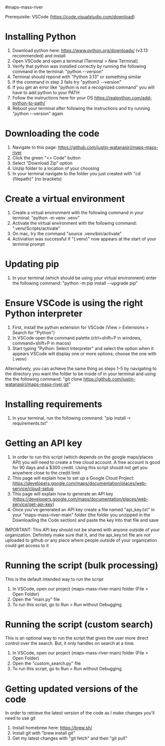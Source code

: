  #maps-mass-river

 Prerequisite: VSCode (https://code.visualstudio.com/download)

 # Installing Python
1. Download python here: https://www.python.org/downloads/ (v3.13 recommended) and install
2. Open VSCode and open a terminal (Terminal > New Terminal)
3. Verify that python was installed correctly by running the following command in the terminal: "python --version"
4. Terminal should repond with "Python 3.13" or something similar
5. If the command in step 3 fails try "python3 --version"
6. If you get an error like "python is not a recognized command" you will have to add python to your PATH
7. Follow the instructions here for your OS https://realpython.com/add-python-to-path/
8. Reboot your terminal after following the instructions and try running "python --version" again

# Downloading the code
1. Navigate to this page: https://github.com/justin-watanasiri/maps-mass-river
2. Click the green "<> Code" button
3. Select "Download Zip" option
4. Unzip folder to a location of your choosing
5. In your terminal navigate to the folder you just created with "cd {filepath}" (no brackets)

# Create a virtual environment
1. Create a virtual environment with the following command in your terminal: "python -m venv .venv"
2. Activate the virtual environment with the following command: ".venv/Scripts/activate"
3. On mac, try the command "source .venv/bin/activate"
4. Activiation was successful if "(.venv)" now appears at the start of your terminal prompt

# Updating pip
1. In your terminal (which should be using your virtual environment) enter the following command: "python -m pip install --upgrade pip"

# Ensure VSCode is using the right Python interpreter
1. First, install the python extension for VSCode (View > Extensions > Search for "Python")
2. In VSCode open the command palette (ctrl+shift+P in windows, command+shift+P in macos)
3. Start typing "Python: Select Interpreter" and select the option when it appears
VSCode will display one or more options; choose the one with (.venv)

Alternatively, you can achieve the same thing as steps 1-5 by navigating to the directory you want the folder to be inside of in your terminal and using the the following command: "git clone https://github.com/justin-watanasiri/maps-mass-river.git"

# Installing requirements
1. In your terminal, run the following command: "pip install -r requirements.txt"

# Getting an API key
1. In order to run this script (which depends on the google maps/places API) you will need to create a free cloud account. A free account is good for 90 days and a $300 credit. Using this script should not get you anywhere close to the credit limit 
2. This page will explain how to set up a Google Cloud Project: https://developers.google.com/maps/documentation/places/web-service/cloud-setup
3. This page will explain how to generate an API key (https://developers.google.com/maps/documentation/places/web-service/get-api-key)
4. Once you've generated an API key create a file named "api_key.txt" in your "maps-mass-river-main" folder (the folder you unzipped in the Downloading the Code section) and paste the key into that file and save

IMPORTANT: This API key should not be shared with anyone outside of your organization. Definitely make sure that it, and the api_key.txt file are not uploaded to github or any place where people outside of your organization could get access to it

# Running the script (bulk processing)
This is the default intended way to run the script
1. In VSCode, open our project (maps-mass-river-main) folder (File > Open Folder)
2. Open the "main.py" file
3. To run this script, go to Run > Run without Debugging

# Running the script (custom search)
This is an optional way to run the script that gives the user more direct control over the search. But, it only handles on search at a time.
1. In VSCode, open our project (maps-mass-river-main) folder (File > Open Folder)
2. Open the "custom_search.py" file
3. To run this script, go to Run > Run without Debugging

# Getting updated versions of the code
In order to retrieve the latest version of the code as I make changes you'll need to use git
1. Install homebrew here: https://brew.sh/
2. Install git with "brew install git"
3. Get my latest changes with "git fetch" and then "git pull"